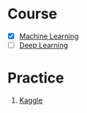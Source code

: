 # Course

- [x] [Machine Learning](https://www.coursera.org/learn/machine-learning)
- [ ] [Deep Learning](https://www.coursera.org/specializations/deep-learning)

# Practice

1. [Kaggle](https://www.kaggle.com/)